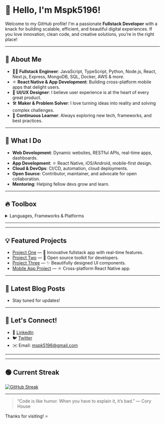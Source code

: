 # 👋 Hello, I'm **Mspk5196**!

Welcome to my GitHub profile! I'm a passionate **Fullstack Developer** with a knack for building scalable, efficient, and beautiful digital experiences. If you love innovation, clean code, and creative solutions, you’re in the right place!

---

## 🚀 About Me

- 🧑‍💻 **Fullstack Engineer**: JavaScript, TypeScript, Python, Node.js, React, Next.js, Express, MongoDB, SQL, Docker, AWS & more.
- ⚛️ **React Native & App Development**: Building cross-platform mobile apps that delight users.
- 🎨 **UI/UX Designer**: I believe user experience is at the heart of every great product.
- 🛠️ **Maker & Problem Solver**: I love turning ideas into reality and solving complex challenges.
- 🌱 **Continuous Learner**: Always exploring new tech, frameworks, and best practices.

---

## 🌟 What I Do

- **Web Development**: Dynamic websites, RESTful APIs, real-time apps, dashboards.
- **App Development**: ⚛️ React Native, iOS/Android, mobile-first design.
- **Cloud & DevOps**: CI/CD, automation, cloud deployments.
- **Open Source**: Contributor, maintainer, and advocate for open collaboration.
- **Mentoring**: Helping fellow devs grow and learn.

---

## 🔥 Toolbox

<details>
  <summary>Languages, Frameworks & Platforms</summary>
  
  - 🟦 JavaScript / TypeScript
  - 🐍 Python / Django / Flask
  - ⚛️ React / Next.js / Redux / React Native
  - 📱 React Native / Expo / Firebase
  - 🏗️ Node.js / Express
  - 🗄️ MongoDB / PostgreSQL / MySQL
  - 🐳 Docker / Kubernetes
  - ☁️ AWS / Vercel / Netlify
  - 🎨 Figma / Adobe XD
</details>

---


---

## 💡 Featured Projects

- [Project One](#) — 🚀 Innovative fullstack app with real-time features.
- [Project Two](#) — 🌟 Open source toolkit for developers.
- [Project Three](#) — ✨ Beautifully designed UI components.
- [Mobile App Project](#) — ⚛️ Cross-platform React Native app.

---

## 📝 Latest Blog Posts

<!-- BLOG-POST-LIST:START -->
- Stay tuned for updates!
<!-- BLOG-POST-LIST:END -->

---

## 🤝 Let's Connect!

- 💼 [LinkedIn](https://www.linkedin.com/in/mspk5196)
- 🐦 [Twitter](https://twitter.com/mspk5196)
- ✉️ Email: mspk5196@gmail.com

---

---

## 🟢 Current Streak

[![GitHub Streak](https://streak-stats.demolab.com?user=mspk5196&theme=radical)](https://git.io/streak-stats)

---

> “Code is like humor. When you have to explain it, it’s bad.” — Cory House

Thanks for visiting! ⭐️
